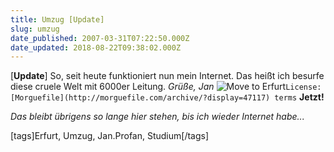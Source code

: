 ```yaml
---
title: Umzug [Update]
slug: umzug
date_published: 2007-03-31T07:22:50.000Z
date_updated: 2018-08-22T09:38:02.000Z
---
```


[**Update**] So, seit heute funktioniert nun mein Internet. Das heißt ich besurfe diese cruele Welt mit 6000er Leitung. *Grüße, Jan*
![Move to Erfurt](//img444.imageshack.us/img444/8217/swmovingboxesyt3.jpg)`License: [Morguefile](http://morguefile.com/archive/?display=47117) terms`
**Jetzt!**

*Das bleibt übrigens so lange hier stehen, bis ich wieder Internet habe...*

[tags]Erfurt, Umzug, Jan.Profan, Studium[/tags]
